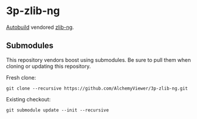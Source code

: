 # 3p-zlib-ng

[Autobuild][] vendored [zlib-ng][].

[Autobuild]: https://github.com/secondlife/autobuild
[zlib-ng]: https://github.com/zlib-ng/zlib-ng

## Submodules

This repository vendors boost using submodules. Be sure to pull them when cloning or updating this repository.

Fresh clone:
```
git clone --recursive https://github.com/AlchemyViewer/3p-zlib-ng.git
```

Existing checkout:
```
git submodule update --init --recursive
```
